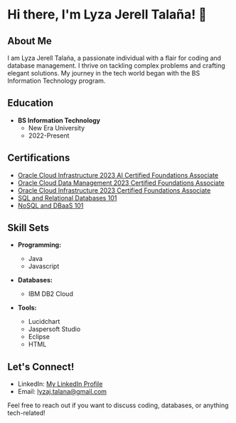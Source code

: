 # Hi there, I'm Lyza Jerell Talaña! 👋

## About Me

I am Lyza Jerell Talaña, a passionate individual with a flair for coding and database management. I thrive on tackling complex problems and crafting elegant solutions. My journey in the tech world began with the BS Information Technology program.

## Education

- **BS Information Technology**
  - New Era University
  - 2022-Present

## Certifications

- [Oracle Cloud Infrastructure 2023 AI Certified Foundations Associate](https://catalog-education.oracle.com/pls/certview/sharebadge?id=5E621C5B87CB777530715469E5AD7CD7DD22D8E97731E4DADD5924B7B4542F5B)
- [Oracle Cloud Data Management 2023 Certified Foundations Associate](https://catalog-education.oracle.com/pls/certview/sharebadge?id=67D9723D78376F0D49E1F2AF55B5CCC9637BA758F3107E976AFA468B7BDC8F39)
- [Oracle Cloud Infrastructure 2023 Certified Foundations Associate](https://catalog-education.oracle.com/pls/certview/sharebadge?id=0BD4D05187E9AC571223E86F87577D0F5CB56932368317107AC9C839E210BE2C)
- [SQL and Relational Databases 101](https://courses.cognitiveclass.ai/certificates/4d76da7856834392887d626cde19dff6)
- [NoSQL and DBaaS 101](https://courses.cognitiveclass.ai/certificates/60540cd6a23e45a1b28fbc2d027fd887)

## Skill Sets

- **Programming:**
  - Java
  - Javascript

- **Databases:**
  - IBM DB2 Cloud

- **Tools:**
  - Lucidchart
  - Jaspersoft Studio
  - Eclipse
  - HTML

## Let's Connect!

- LinkedIn: [My LinkedIn Profile](www.linkedin.com/in/lyza-jerell-talaña-93b7122a4)
- Email: lyzaj.talana@gmail.com

Feel free to reach out if you want to discuss coding, databases, or anything tech-related!
